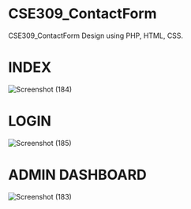# CSE309_ContactForm
CSE309_ContactForm Design using PHP, HTML, CSS.

# INDEX
![Screenshot (184)](https://user-images.githubusercontent.com/66321598/202834671-9d51cc8a-612e-4275-a6d3-460d4fb7d6c1.png)

# LOGIN
![Screenshot (185)](https://user-images.githubusercontent.com/66321598/202834674-cfe49111-6256-42b0-ba22-aaad5688721c.png)

# ADMIN DASHBOARD
![Screenshot (183)](https://user-images.githubusercontent.com/66321598/202834679-f6dec0a5-fd8a-4a70-bbd0-167edca2a205.png)

